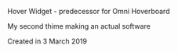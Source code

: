 Hover Widget - predecessor for Omni Hoverboard

My second thime making an actual software

Created in 3 March 2019